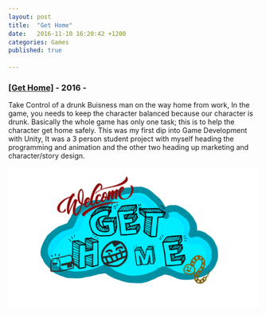```yaml
---
layout: post
title:  "Get Home"
date:   2016-11-10 16:20:42 +1200
categories: Games
published: true

---
```

<h3><a href="https://get-home.itch.io/get-home">[Get Home]</a> - 2016 -</h3>

Take Control of a drunk Buisness man on the way home from work, In the game, you needs to keep the character balanced because our character is drunk. Basically the whole game has only one task; this is to help the character get home safely.
This was my first dip into Game Development with Unity, It was a 3 person student project with myself heading the programming and animation and the other two heading up marketing and character/story design.   

<img src="/assets/images/gethomeg.png">
